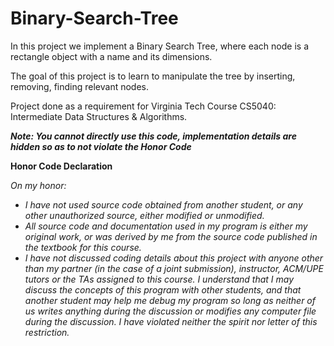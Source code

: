 # Binary-Search-Tree

In this project we implement a Binary Search Tree, where each node is a rectangle object with a name and its dimensions.
 
The goal of this project is to learn to manipulate the tree by inserting, removing, finding relevant nodes.

Project done as a requirement for Virginia Tech Course CS5040: Intermediate Data Structures & Algorithms.

**_Note: You cannot directly use this code, implementation details are hidden so as to not violate the Honor Code_**

**Honor Code Declaration**

_On my honor:_

- _I have not used source code obtained from another student, or any other unauthorized source, either modified or unmodified._
- _All source code and documentation used in my program is either my original work, or was derived by me from the source code published in the textbook for this course._
- _I have not discussed coding details about this project with anyone other than my partner (in the case of a joint submission), instructor, ACM/UPE tutors or the TAs assigned to this course. I understand that I may discuss the concepts of this program with other students, and that another student may help me debug my program so long as neither of us writes anything during the discussion or modifies any computer file during the discussion. I have violated neither the spirit nor letter of this restriction._
